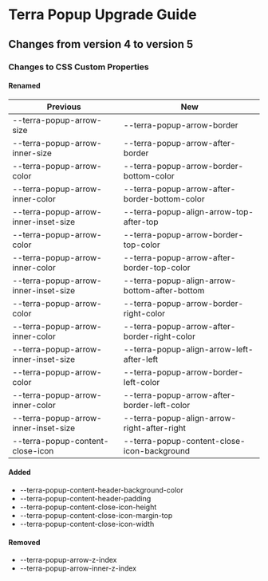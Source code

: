 # Terra Popup Upgrade Guide
## Changes from version 4 to version 5
### Changes to CSS Custom Properties

#### Renamed
| Previous | New |
|-|-|
| --terra-popup-arrow-size | --terra-popup-arrow-border |
| --terra-popup-arrow-inner-size | --terra-popup-arrow-after-border |
| --terra-popup-arrow-color | --terra-popup-arrow-border-bottom-color |
| --terra-popup-arrow-inner-color | --terra-popup-arrow-after-border-bottom-color |
| --terra-popup-arrow-inner-inset-size | --terra-popup-align-arrow-top-after-top |
| --terra-popup-arrow-color | --terra-popup-arrow-border-top-color |
| --terra-popup-arrow-inner-color | --terra-popup-arrow-after-border-top-color |
| --terra-popup-arrow-inner-inset-size | --terra-popup-align-arrow-bottom-after-bottom |
| --terra-popup-arrow-color | --terra-popup-arrow-border-right-color |
| --terra-popup-arrow-inner-color | --terra-popup-arrow-after-border-right-color |
| --terra-popup-arrow-inner-inset-size | --terra-popup-align-arrow-left-after-left |
| --terra-popup-arrow-color | --terra-popup-arrow-border-left-color |
| --terra-popup-arrow-inner-color | --terra-popup-arrow-after-border-left-color |
| --terra-popup-arrow-inner-inset-size | --terra-popup-align-arrow-right-after-right |
| --terra-popup-content-close-icon | --terra-popup-content-close-icon-background |

#### Added
* --terra-popup-content-header-background-color
* --terra-popup-content-header-padding
* --terra-popup-content-close-icon-height
* --terra-popup-content-close-icon-margin-top
* --terra-popup-content-close-icon-width

#### Removed
* --terra-popup-arrow-z-index
* --terra-popup-arrow-inner-z-index
